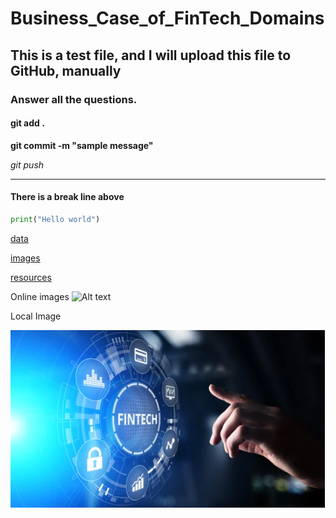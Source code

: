 # Business_Case_of_FinTech_Domains

## This is a test file, and I will upload this file to GitHub, manually

### Answer all the questions. 

#### git add . 

**git commit -m "sample message"**

*git push*


---- 

#### There is a break line above

```python
print("Hello world")
```

[data](data)

[images](images)

[resources](resources)


Online images
![Alt text](https://www.url.com)

Local Image


![Picture](images/pic1.png)


